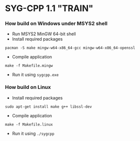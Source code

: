 # SYG-CPP 1.1 "TRAIN"

### How build on Windows under MSYS2 shell

* Run MSYS2 MinGW 64-bit shell
* Install required packages
```
pacman -S make mingw-w64-x86_64-gcc mingw-w64-x86_64-openssl
```
* Compile application
```
make -f Makefile.mingw
```
* Run it using `sygcpp.exe`

### How build on Linux

* Install required packages
```
sudo apt-get install make g++ libssl-dev
```
* Compile application
```
make -f Makefile.linux
```
* Run it using `./sygcpp`
